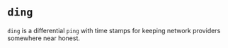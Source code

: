 # `ding`

`ding` is a differential `ping` with time stamps for keeping network providers somewhere near honest.